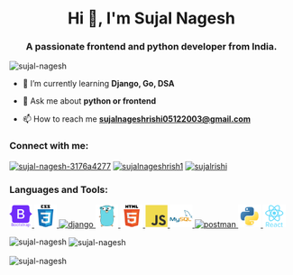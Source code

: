 <h1 align="center">Hi 👋, I'm Sujal Nagesh</h1>
<h3 align="center">A passionate frontend and python developer from India.</h3>

<p align="left"> <img src="https://komarev.com/ghpvc/?username=sujal-nagesh&label=Profile%20views&color=0e75b6&style=flat" alt="sujal-nagesh" /> </p>

- 🌱 I’m currently learning **Django, Go, DSA**

- 💬 Ask me about **python or frontend**

- 📫 How to reach me **sujalnageshrishi05122003@gmail.com**

<h3 align="left">Connect with me:</h3>
<p align="left">
<a href="https://linkedin.com/in/sujal-nagesh-3176a4277" target="blank"><img align="center" src="https://raw.githubusercontent.com/rahuldkjain/github-profile-readme-generator/master/src/images/icons/Social/linked-in-alt.svg" alt="sujal-nagesh-3176a4277" height="30" width="40" /></a>
<a href="https://www.hackerrank.com/sujalnageshrish1" target="blank"><img align="center" src="https://raw.githubusercontent.com/rahuldkjain/github-profile-readme-generator/master/src/images/icons/Social/hackerrank.svg" alt="sujalnageshrish1" height="30" width="40" /></a>
<a href="https://www.leetcode.com/sujalrishi" target="blank"><img align="center" src="https://raw.githubusercontent.com/rahuldkjain/github-profile-readme-generator/master/src/images/icons/Social/leet-code.svg" alt="sujalrishi" height="30" width="40" /></a>
</p>

<h3 align="left">Languages and Tools:</h3>
<p align="left"> <a href="https://getbootstrap.com" target="_blank" rel="noreferrer"> <img src="https://raw.githubusercontent.com/devicons/devicon/master/icons/bootstrap/bootstrap-plain-wordmark.svg" alt="bootstrap" width="40" height="40"/> </a> <a href="https://www.w3schools.com/css/" target="_blank" rel="noreferrer"> <img src="https://raw.githubusercontent.com/devicons/devicon/master/icons/css3/css3-original-wordmark.svg" alt="css3" width="40" height="40"/> </a> <a href="https://www.djangoproject.com/" target="_blank" rel="noreferrer"> <img src="https://cdn.worldvectorlogo.com/logos/django.svg" alt="django" width="40" height="40"/> </a> <a href="https://golang.org" target="_blank" rel="noreferrer"> <img src="https://raw.githubusercontent.com/devicons/devicon/master/icons/go/go-original.svg" alt="go" width="40" height="40"/> </a> <a href="https://www.w3.org/html/" target="_blank" rel="noreferrer"> <img src="https://raw.githubusercontent.com/devicons/devicon/master/icons/html5/html5-original-wordmark.svg" alt="html5" width="40" height="40"/> </a> <a href="https://developer.mozilla.org/en-US/docs/Web/JavaScript" target="_blank" rel="noreferrer"> <img src="https://raw.githubusercontent.com/devicons/devicon/master/icons/javascript/javascript-original.svg" alt="javascript" width="40" height="40"/> </a> <a href="https://www.mysql.com/" target="_blank" rel="noreferrer"> <img src="https://raw.githubusercontent.com/devicons/devicon/master/icons/mysql/mysql-original-wordmark.svg" alt="mysql" width="40" height="40"/> </a> <a href="https://postman.com" target="_blank" rel="noreferrer"> <img src="https://www.vectorlogo.zone/logos/getpostman/getpostman-icon.svg" alt="postman" width="40" height="40"/> </a> <a href="https://www.python.org" target="_blank" rel="noreferrer"> <img src="https://raw.githubusercontent.com/devicons/devicon/master/icons/python/python-original.svg" alt="python" width="40" height="40"/> </a> <a href="https://reactjs.org/" target="_blank" rel="noreferrer"> <img src="https://raw.githubusercontent.com/devicons/devicon/master/icons/react/react-original-wordmark.svg" alt="react" width="40" height="40"/> </a> </p>

<p><img align="left" src="https://github-readme-stats.vercel.app/api/top-langs?username=sujal-nagesh&show_icons=true&locale=en&layout=compact" alt="sujal-nagesh" /></p>

<p>&nbsp;<img align="center" src="https://github-readme-stats.vercel.app/api?username=sujal-nagesh&show_icons=true&locale=en" alt="sujal-nagesh" /></p>

<p><img align="center" src="https://github-readme-streak-stats.herokuapp.com/?user=sujal-nagesh&" alt="sujal-nagesh" /></p>
